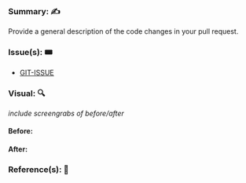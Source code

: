### Summary: ✍️
Provide a general description of the code changes in your pull request.

### Issue(s): 🎟️
<!-- Example -->
- [GIT-ISSUE](https://github.com/Elaniobro/git-files/issues)

<!-- Optional -->
### Visual: 🔍
_include screengrabs of before/after_
#### Before:

#### After:

<!-- Optional -->
### Reference(s): 📖

